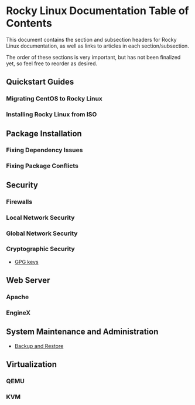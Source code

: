 # Rocky Linux Documentation Table of Contents

This document contains the section and subsection headers for Rocky Linux documentation, as well as links to articles in each section/subsection.

The order of these sections is very important, but has not been finalized yet, so feel free to reorder as desired.


## Quickstart Guides

### Migrating CentOS to Rocky Linux

### Installing Rocky Linux from ISO


## Package Installation

### Fixing Dependency Issues

### Fixing Package Conflicts


## Security

### Firewalls

### Local Network Security

### Global Network Security

### Cryptographic Security
 
* [GPG keys](#link-to-gpg-keys) 


## Web Server

### Apache

### EngineX


## System Maintenance and Administration

* [Backup and Restore](#link-to-backup-and-restore)


## Virtualization

### QEMU

### KVM


